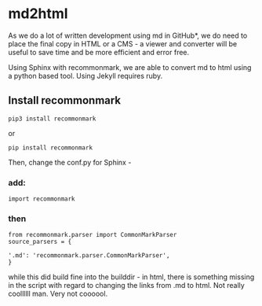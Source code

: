 # md2html
As we do a lot of written development using md in GitHub*, we do need to place the final copy in HTML or a CMS - a viewer and converter will be useful to save time and be more efficient and error free.

Using Sphinx with recommonmark, we are able to convert md to html using a python based tool.
Using Jekyll requires ruby.

## Install recommonmark

    pip3 install recommonmark

or

    pip install recommonmark

Then, change the conf.py for Sphinx -

### add: 

    import recommonmark

### then

    from recommonmark.parser import CommonMarkParser
    source_parsers = {

    '.md': 'recommonmark.parser.CommonMarkParser',
    }   

while this did build fine into the builddir - in html, there is something missing in the script with regard to changing the links from .md to html. Not really coollllll man.
Very not coooool.
